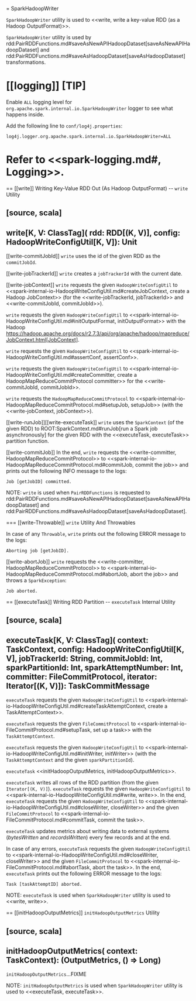 = SparkHadoopWriter

`SparkHadoopWriter` utility is used to <<write, write a key-value RDD (as a Hadoop OutputFormat)>>.

`SparkHadoopWriter` utility is used by rdd:PairRDDFunctions.md#saveAsNewAPIHadoopDataset[saveAsNewAPIHadoopDataset] and rdd:PairRDDFunctions.md#saveAsHadoopDataset[saveAsHadoopDataset] transformations.

[[logging]]
[TIP]
====
Enable `ALL` logging level for `org.apache.spark.internal.io.SparkHadoopWriter` logger to see what happens inside.

Add the following line to `conf/log4j.properties`:

```
log4j.logger.org.apache.spark.internal.io.SparkHadoopWriter=ALL
```

Refer to <<spark-logging.md#, Logging>>.
====

== [[write]] Writing Key-Value RDD Out (As Hadoop OutputFormat) -- `write` Utility

[source, scala]
----
write[K, V: ClassTag](
  rdd: RDD[(K, V)],
  config: HadoopWriteConfigUtil[K, V]): Unit
----

[[write-commitJobId]]
`write` uses the id of the given RDD as the `commitJobId`.

[[write-jobTrackerId]]
`write` creates a `jobTrackerId` with the current date.

[[write-jobContext]]
`write` requests the given `HadoopWriteConfigUtil` to <<spark-internal-io-HadoopWriteConfigUtil.md#createJobContext, create a Hadoop JobContext>> (for the <<write-jobTrackerId, jobTrackerId>> and <<write-commitJobId, commitJobId>>).

`write` requests the given `HadoopWriteConfigUtil` to <<spark-internal-io-HadoopWriteConfigUtil.md#initOutputFormat, initOutputFormat>> with the Hadoop https://hadoop.apache.org/docs/r2.7.3/api/org/apache/hadoop/mapreduce/JobContext.html[JobContext].

`write` requests the given `HadoopWriteConfigUtil` to <<spark-internal-io-HadoopWriteConfigUtil.md#assertConf, assertConf>>.

`write` requests the given `HadoopWriteConfigUtil` to <<spark-internal-io-HadoopWriteConfigUtil.md#createCommitter, create a HadoopMapReduceCommitProtocol committer>> for the <<write-commitJobId, commitJobId>>.

`write` requests the `HadoopMapReduceCommitProtocol` to <<spark-internal-io-HadoopMapReduceCommitProtocol.md#setupJob, setupJob>> (with the <<write-jobContext, jobContext>>).

[[write-runJob]][[write-executeTask]]
`write` uses the `SparkContext` (of the given RDD) to ROOT:SparkContext.md#runJob[run a Spark job asynchronously] for the given RDD with the <<executeTask, executeTask>> partition function.

[[write-commitJob]]
In the end, `write` requests the <<write-committer, HadoopMapReduceCommitProtocol>> to <<spark-internal-io-HadoopMapReduceCommitProtocol.md#commitJob, commit the job>> and prints out the following INFO message to the logs:

```
Job [getJobID] committed.
```

NOTE: `write` is used when `PairRDDFunctions` is requested to rdd:PairRDDFunctions.md#saveAsNewAPIHadoopDataset[saveAsNewAPIHadoopDataset] and rdd:PairRDDFunctions.md#saveAsHadoopDataset[saveAsHadoopDataset].

=== [[write-Throwable]] `write` Utility And Throwables

In case of any `Throwable`, `write` prints out the following ERROR message to the logs:

```
Aborting job [getJobID].
```

[[write-abortJob]]
`write` requests the <<write-committer, HadoopMapReduceCommitProtocol>> to <<spark-internal-io-HadoopMapReduceCommitProtocol.md#abortJob, abort the job>> and throws a `SparkException`:

```
Job aborted.
```

== [[executeTask]] Writing RDD Partition -- `executeTask` Internal Utility

[source, scala]
----
executeTask[K, V: ClassTag](
  context: TaskContext,
  config: HadoopWriteConfigUtil[K, V],
  jobTrackerId: String,
  commitJobId: Int,
  sparkPartitionId: Int,
  sparkAttemptNumber: Int,
  committer: FileCommitProtocol,
  iterator: Iterator[(K, V)]): TaskCommitMessage
----

`executeTask` requests the given `HadoopWriteConfigUtil` to <<spark-internal-io-HadoopWriteConfigUtil.md#createTaskAttemptContext, create a TaskAttemptContext>>.

`executeTask` requests the given `FileCommitProtocol` to <<spark-internal-io-FileCommitProtocol.md#setupTask, set up a task>> with the `TaskAttemptContext`.

`executeTask` requests the given `HadoopWriteConfigUtil` to <<spark-internal-io-HadoopWriteConfigUtil.md#initWriter, initWriter>> (with the `TaskAttemptContext` and the given `sparkPartitionId`).

`executeTask` <<initHadoopOutputMetrics, initHadoopOutputMetrics>>.

`executeTask` writes all rows of the RDD partition (from the given `Iterator[(K, V)]`). `executeTask` requests the given `HadoopWriteConfigUtil` to <<spark-internal-io-HadoopWriteConfigUtil.md#write, write>>. In the end, `executeTask` requests the given `HadoopWriteConfigUtil` to <<spark-internal-io-HadoopWriteConfigUtil.md#closeWriter, closeWriter>> and the given `FileCommitProtocol` to <<spark-internal-io-FileCommitProtocol.md#commitTask, commit the task>>.

`executeTask` updates metrics about writing data to external systems (*bytesWritten* and *recordsWritten*) every few records and at the end.

In case of any errors, `executeTask` requests the given `HadoopWriteConfigUtil` to <<spark-internal-io-HadoopWriteConfigUtil.md#closeWriter, closeWriter>> and the given `FileCommitProtocol` to <<spark-internal-io-FileCommitProtocol.md#abortTask, abort the task>>. In the end, `executeTask` prints out the following ERROR message to the logs:

```
Task [taskAttemptID] aborted.
```

NOTE: `executeTask` is used when `SparkHadoopWriter` utility is used to <<write, write>>.

== [[initHadoopOutputMetrics]] `initHadoopOutputMetrics` Utility

[source, scala]
----
initHadoopOutputMetrics(
  context: TaskContext): (OutputMetrics, () => Long)
----

`initHadoopOutputMetrics`...FIXME

NOTE: `initHadoopOutputMetrics` is used when `SparkHadoopWriter` utility is used to <<executeTask, executeTask>>.
